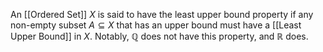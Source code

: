 An [[Ordered Set]] $X$ is said to have the least upper bound property if any non-empty subset $A\subseteq X$ that has an upper bound must have a [[Least Upper Bound]] in $X$.
Notably, $\mathbb{Q}$ does not have this property, and $\mathbb{R}$ does.